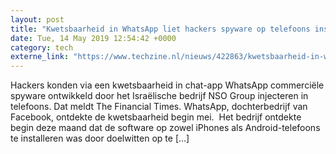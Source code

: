 ```yaml
---
layout: post
title: "Kwetsbaarheid in WhatsApp liet hackers spyware op telefoons installeren"
date: Tue, 14 May 2019 12:54:42 +0000
category: tech
externe_link: "https://www.techzine.nl/nieuws/422863/kwetsbaarheid-in-whatsapp-liet-hackers-spyware-op-telefoons-installeren.html"
---
```


Hackers konden via een kwetsbaarheid in chat-app WhatsApp commerciële spyware ontwikkeld door het Israëlische bedrijf NSO Group injecteren in telefoons. Dat meldt The Financial Times. WhatsApp, dochterbedrijf van Facebook, ontdekte de kwetsbaarheid begin mei.  Het bedrijf ontdekte begin deze maand dat de software op zowel iPhones als Android-telefoons te installeren was door doelwitten op te [&#8230;]
